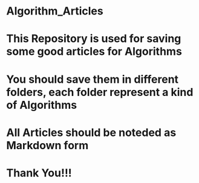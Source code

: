 # Algorithm_Articles
# This Repository is used for saving some good articles for Algorithms
# You should save them in different folders, each folder represent a kind of Algorithms
# All Articles should be noteded as Markdown form
# Thank You!!!

